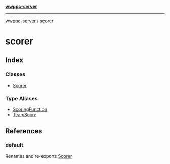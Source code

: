 [**wwppc-server**](../README.md)

***

[wwppc-server](../modules.md) / scorer

# scorer

## Index

### Classes

- [Scorer](classes/Scorer.md)

### Type Aliases

- [ScoringFunction](type-aliases/ScoringFunction.md)
- [TeamScore](type-aliases/TeamScore.md)

## References

### default

Renames and re-exports [Scorer](classes/Scorer.md)
